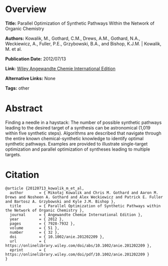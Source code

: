 # Overview
**Title:**
Parallel Optimization of Synthetic Pathways Within the Network of Organic Chemistry

**Authors:**
Kowalik, M., Gothard, C.M., Drews, A.M., Gothard, N.A., Weckiewicz, A., Fuller, P.E., Grzybowski, B.A., and Bishop, K.J.M. |
Kowalik, M. et al.

**Publication Date:**
2012/07/13

**Link:**
[Wiley Angewandte Chemie International Edition](https://onlinelibrary.wiley.com/doi/10.1002/anie.201202209)

**Alternative Links:**
None

**Tags:**
other


# Abstract
Finding a needle in a haystack: The number of possible synthetic pathways leading to the desired target of a synthesis can be astronomical (1,019 within five synthetic steps).
Algorithms are described that navigate through the entire known chemical-synthetic knowledge to identify optimal synthetic pathways.
Examples are provided to illustrate single-target optimization and parallel optimization of syntheses leading to multiple targets. 


# Citation
```
@article {20120713_kowalik_m_et_al,
  author       = { Mikołaj Kowalik and Chris M. Gothard and Aaron M. Drews and Nosheen A. Gothard and Alex Weckiewicz and Patrick E. Fuller and Bartosz A. Grzybowski and Kyle J.M. Bishop },
  title        = { Parallel Optimization of Synthetic Pathways within the Network of Organic Chemistry },
  journal      = { Angewandte Chemie International Edition },
  year         = { 2012 },
  pages        = { 7928-7932 },
  volume       = { 51 },
  number       = { 32 },
  doi          = { 10.1002/anie.201202209 },
  url          = { https://onlinelibrary.wiley.com/doi/abs/10.1002/anie.201202209 },
  eprint       = { https://onlinelibrary.wiley.com/doi/pdf/10.1002/anie.201202209 }
}
```
